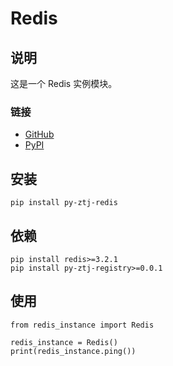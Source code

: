 # Redis

## 说明
这是一个 Redis 实例模块。

### 链接
- [GitHub](https://github.com/ztj-package/py-redis-instance)
- [PyPI](https://pypi.org/project/py-ztj-redis-instance)

## 安装
```
pip install py-ztj-redis
```

## 依赖
```
pip install redis>=3.2.1
pip install py-ztj-registry>=0.0.1
```

## 使用
```
from redis_instance import Redis

redis_instance = Redis()
print(redis_instance.ping())
```
